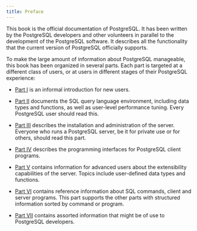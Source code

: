 ```yaml
---
title: Preface
---
```

This book is the official documentation of PostgreSQL. It has been written by the PostgreSQL developers and other volunteers in parallel to the development of the PostgreSQL software. It describes all the functionality that the current version of PostgreSQL officially supports.

To make the large amount of information about PostgreSQL manageable, this book has been organized in several parts. Each part is targeted at a different class of users, or at users in different stages of their PostgreSQL experience:

- [Part I](../tutorial/tutorial.html) is an informal introduction for new users.

- [Part II](../sqlang/sql.html) documents the SQL query language environment, including data types and functions, as well as user-level performance tuning. Every PostgreSQL user should read this.

- [Part III](../admin/admin.html) describes the installation and administration of the server. Everyone who runs a PostgreSQL server, be it for private use or for others, should read this part.

- [Part IV](../clientinterface/client-interfaces.html) describes the programming interfaces for PostgreSQL client programs.

- [Part V](../servercoding/server-programming.html) contains information for advanced users about the extensibility capabilities of the server. Topics include user-defined data types and functions.

- [Part VI](../reference/reference.html) contains reference information about SQL commands, client and server programs. This part supports the other parts with structured information sorted by command or program.

- [Part VII](../internals/internals.html) contains assorted information that might be of use to PostgreSQL developers.
